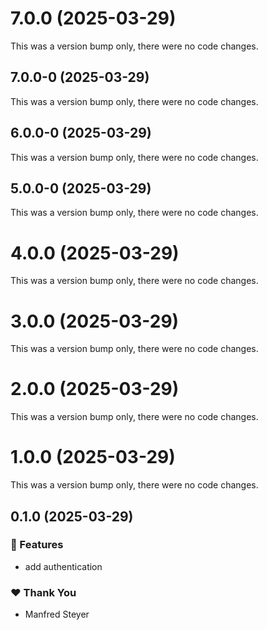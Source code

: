# 7.0.0 (2025-03-29)

This was a version bump only, there were no code changes.

## 7.0.0-0 (2025-03-29)

This was a version bump only, there were no code changes.

## 6.0.0-0 (2025-03-29)

This was a version bump only, there were no code changes.

## 5.0.0-0 (2025-03-29)

This was a version bump only, there were no code changes.

# 4.0.0 (2025-03-29)

This was a version bump only, there were no code changes.

# 3.0.0 (2025-03-29)

This was a version bump only, there were no code changes.

# 2.0.0 (2025-03-29)

This was a version bump only, there were no code changes.

# 1.0.0 (2025-03-29)

This was a version bump only, there were no code changes.

## 0.1.0 (2025-03-29)

### 🚀 Features

- add authentication

### ❤️ Thank You

- Manfred Steyer